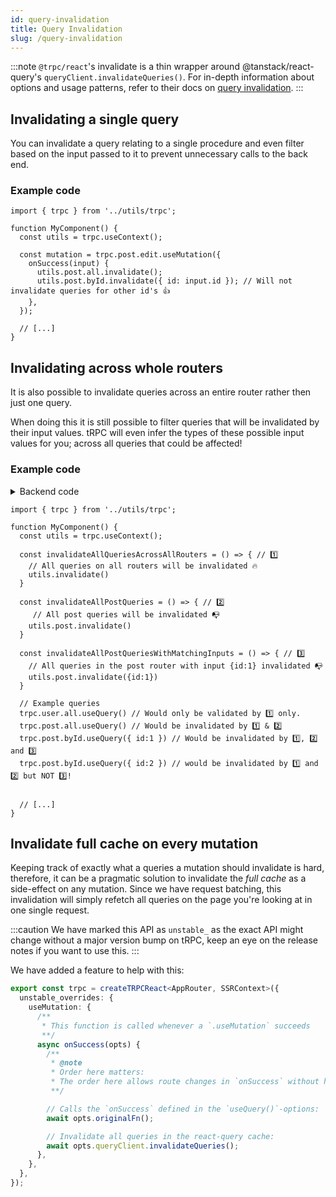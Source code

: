 ```yaml
---
id: query-invalidation
title: Query Invalidation
slug: /query-invalidation
---
```


:::note
`@trpc/react`'s invalidate is a thin wrapper around
@tanstack/react-query's `queryClient.invalidateQueries()`. For in-depth
information about options and usage patterns, refer to their docs on [query
invalidation](https://tanstack.com/query/v4/docs/guides/query-invalidation).
:::

## Invalidating a single query

You can invalidate a query relating to a single procedure and even filter based
on the input passed to it to prevent unnecessary calls to the back end.  

### Example code

```tsx
import { trpc } from '../utils/trpc';

function MyComponent() {
  const utils = trpc.useContext();

  const mutation = trpc.post.edit.useMutation({
    onSuccess(input) {
      utils.post.all.invalidate();
      utils.post.byId.invalidate({ id: input.id }); // Will not invalidate queries for other id's 👍
    },
  });

  // [...]
}
```

## Invalidating across whole routers

It is also possible to invalidate queries across an entire router rather then
just one query.

When doing this it is still possible to filter queries that will be invalidated
by their input values. tRPC will even infer the types of these possible input values
for you; across all queries that could be affected!

### Example code

<details><summary>Backend code</summary>

```tsx title='server/routers/_app.ts'
import { initTRPC } from '@trpc/server';
import { z } from 'zod';

export const t = initTRPC.create();

export const appRouter = t.router({
  // sub Post router
  post: t.router({
    all: t.procedure.query(() => {
      return {
        posts: [
          { id: 1, title: 'everlong' },
          { id: 2, title: 'After Dark' },
        ],
      };
    }),
    byId: t.procedure
      .input(
        z.object({
          id: z.string(),
        }),
      )
      .query(({ input }) => {
        return {
          post: { id: input?.id, title: 'Look me up!' },
        };
      }),
    edit: t.procedure
      .input(z.object({ id: z.number(), title: z.string() }))
      .mutation(({ input }) => {
        return { post: { id: input.id, title: input.title } };
      }),
  }),
  // separate user router
  user: t.router({
    all: t.procedure.query(() => {
      return { users: [{ name: 'Dave Grohl' }, { name: 'Haruki Murakami' }] };
    }),
  }),
});
```

</details>

```tsx
import { trpc } from '../utils/trpc';

function MyComponent() {
  const utils = trpc.useContext();

  const invalidateAllQueriesAcrossAllRouters = () => { // 1️⃣
    // All queries on all routers will be invalidated 🔥
    utils.invalidate() 
  }

  const invalidateAllPostQueries = () => { // 2️⃣
     // All post queries will be invalidated 📭
    utils.post.invalidate() 
  }

  const invalidateAllPostQueriesWithMatchingInputs = () => { // 3️⃣
    // All queries in the post router with input {id:1} invalidated 📭
    utils.post.invalidate({id:1}) 
  }

  // Example queries
  trpc.user.all.useQuery() // Would only be validated by 1️⃣ only. 
  trpc.post.all.useQuery() // Would be invalidated by 1️⃣ & 2️⃣
  trpc.post.byId.useQuery({ id:1 }) // Would be invalidated by 1️⃣, 2️⃣ and 3️⃣
  trpc.post.byId.useQuery({ id:2 }) // would be invalidated by 1️⃣ and 2️⃣ but NOT 3️⃣!


  // [...]
}

```


## Invalidate full cache on every mutation

Keeping track of exactly what a queries a mutation should invalidate is hard, therefore, it can be a pragmatic solution to invalidate the *full cache* as a side-effect on any mutation. Since we have request batching, this invalidation will simply refetch all queries on the page you're looking at in one single request.


:::caution
We have marked this API as `unstable_` as the exact API might change without a major version bump on tRPC, keep an eye on the release notes if you want to use this.
:::

We have added a feature to help with this:


```ts 
export const trpc = createTRPCReact<AppRouter, SSRContext>({
  unstable_overrides: {
    useMutation: {
      /**
       * This function is called whenever a `.useMutation` succeeds
       **/
      async onSuccess(opts) {
        /**
         * @note
         * Order here matters:
         * The order here allows route changes in `onSuccess` without having a flash of content change whilst redirecting.
         **/

        // Calls the `onSuccess` defined in the `useQuery()`-options:
        await opts.originalFn(); 

        // Invalidate all queries in the react-query cache:
        await opts.queryClient.invalidateQueries(); 
      },
    },
  },
});
```